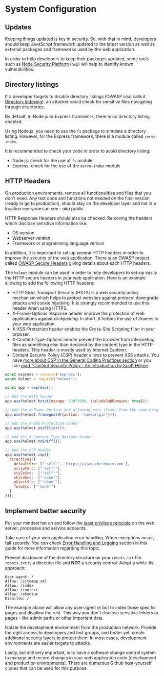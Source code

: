System Configuration
====================

## Updates

Keeping things updated is key in security. So, with that in mind, developers
should keep JavaScript framework updated to the latest version as well as
external packages and frameworks used by the web application.

In order to help developers to keep their packages updated, some tools such as 
[Node Security Platform][1] (`nsp`) will help to identify known vulnerabilities.

## Directory listings

If a developer forgets to disable directory listings (OWASP also calls it
[Directory Indexing][4]), an attacker could check for sensitive files navigating
through directories.

By default, in Node.js or Express framework, there is no directory listing
enabled.

Using Node.js, you need to use the `fs` package to simulate a directory listing.
However, for the Express framework, there is a module called `serve-index`.

It is recommended to check your code in order to avoid directory listing:

* Node.js: check for the use of `fs` module
* Express: check for the use of the `serve-index` module

## HTTP Headers

On production environments, remove all functionalities and files that you don't
need. Any test code and functions not needed on the final version (ready to go
to production), should stay on the developer layer and not in a location
everyone can see - _aka_ public.

HTTP Response Headers should also be checked. Removing the headers which
disclose sensitive information like:

* OS version
* Webserver version
* Framework or programming language version

In addition, it is important to set-up several HTTP headers in order to improve
the security of the web application. There is an OWASP project called
[OWASP Secure Headers][2] giving details about each HTTP headers.

The `helmet` module can be used in order to help developers to set-up easily
the HTTP secure headers in your web application. Here is an example allowing to
add the following HTTP headers:

* HTTP Strict Transport Security (HSTS) is a web security policy mechanism 
  which helps to protect websites against protocol downgrade attacks 
  and cookie hijacking. It is strongly recommended to use this header when 
  using HTTPS.
* X-Frame-Options response header improve the protection of web applications 
  against _clickjacking_. In short, it forbids the use of iframes in your web
  application.
* X-XSS-Protection header enables the Cross-Site Scripting filter in your 
  browser.
* X-Content-Type-Options header prevent the browser from interpreting files 
  as something else than declared by the content type in the HTTP headers. 
  This header is mostly used by Internet Explorer.
* Content Security Policy (CSP) header allows to prevent XSS attacks. You have
  [more about CSP in the General Coding Practices section][6] or you can [read
  "Content Security Policy - An Introduction by Scott Helme][3].

```javascript
const express = require('express');
const helmet = require('helmet');

const app = express();

// Add the HSTS header
app.use(helmet.hsts({maxage: 63072000, includeSubDomains: true}));

// Add the X-Frame-Options and allowing only iframe from the same origin
app.use(helmet.frameguard({action: 'sameorigin'}));

// Add the X-XSS-Protection header
app.use(helmet.xssFilter());

// Add the X-Content-Type-Options header
app.use(helmet.noSniff());

// Add the CSP header
app.use(helmet.csp({
  directives:{
	defaultSrc: ["'self'", 'https://ajax.checkmarx.com'],
	scriptSrc: ["'self'"],
	styleSrc:  ["'self'"],
	childSrc:  ["'none'"],
	objectSrc: ["'none'"],
	formSrc: ["'none'"]
  }
}));
```

## Implement better security

Put your mindset hat on and follow the [least privilege principle][4] on the web
server, processes and service accounts.

Take care of your web application error handling. When exceptions occur, fail
securely. You can check [Error Handling and Logging][5] section in this guide
for more information regarding this topic.

Prevent disclosure of the directory structure on your `robots.txt` file.
`robots.txt` is a direction file and __NOT__ a security control.
Adopt a white-list approach:

```
User-agent: *
Allow: /sitemap.xml
Allow: /index
Allow: /contact
Allow: /aboutus
Disallow: /
```

The example above will allow any user-agent or bot to index those specific
pages and disallow the rest. This way you don't disclose sensitive folders or
pages - like admin paths or other important data.

Isolate the development environment from the production network. Provide the
right access to developers and test groups, and better yet, create additional
security layers to protect them. In most cases, development environments are
easier targets to attacks.

Lastly, but still very important, is to have a software change control system to
manage and record changes in your web application code (development and
production environments). There are numerous Github host-yourself clones that
can be used for this purpose.

[1]: https://github.com/nodesecurity/nsp
[2]: https://www.owasp.org/index.php/OWASP_Secure_Headers_Project#tab=Headers
[3]: https://scotthelme.co.uk/content-security-policy-an-introduction/
[4]: https://www.owasp.org/index.php/Least_privilege
[5]: ../error-handling-logging/README.md
[6]: ../general-coding-practices/content-security-policy.md
